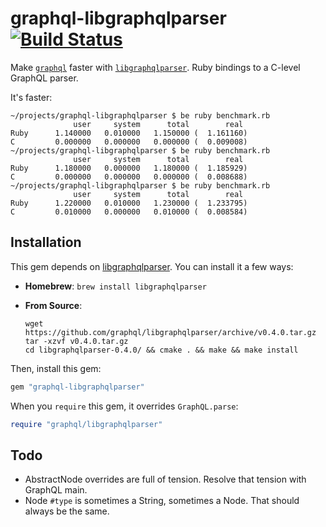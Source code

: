 # graphql-libgraphqlparser [![Build Status](https://travis-ci.org/rmosolgo/graphql-libgraphqlparser-ruby.svg?branch=master)](https://travis-ci.org/rmosolgo/graphql-libgraphqlparser-ruby)

Make [`graphql`](https://github.com/rmosolgo/graphql-ruby) faster with [`libgraphqlparser`](https://github.com/graphql/libgraphqlparser). Ruby bindings to a C-level GraphQL parser.

It's faster:

```
~/projects/graphql-libgraphqlparser $ be ruby benchmark.rb
              user     system      total        real
Ruby      1.140000   0.010000   1.150000 (  1.161160)
C         0.000000   0.000000   0.000000 (  0.009008)
~/projects/graphql-libgraphqlparser $ be ruby benchmark.rb
              user     system      total        real
Ruby      1.180000   0.000000   1.180000 (  1.185929)
C         0.000000   0.000000   0.000000 (  0.008688)
~/projects/graphql-libgraphqlparser $ be ruby benchmark.rb
              user     system      total        real
Ruby      1.220000   0.010000   1.230000 (  1.233795)
C         0.010000   0.000000   0.010000 (  0.008584)
```

## Installation

This gem depends on [libgraphqlparser](https://github.com/graphql/libgraphqlparser). You can install it a few ways:

- __Homebrew__: `brew install libgraphqlparser`
- __From Source__:

  ```
  wget https://github.com/graphql/libgraphqlparser/archive/v0.4.0.tar.gz
  tar -xzvf v0.4.0.tar.gz
  cd libgraphqlparser-0.4.0/ && cmake . && make && make install
  ```

Then, install this gem:

```ruby
gem "graphql-libgraphqlparser"
```

When you `require` this gem, it overrides `GraphQL.parse`:

```ruby
require "graphql/libgraphqlparser"
```

## Todo

- AbstractNode overrides are full of tension. Resolve that tension with GraphQL main.
- Node `#type` is sometimes a String, sometimes a Node. That should always be the same.

